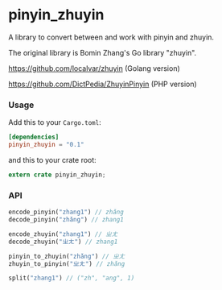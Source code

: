 # pinyin_zhuyin

A library to convert between and work with pinyin and zhuyin.

The original library is Bomin Zhang's Go library "zhuyin".

https://github.com/localvar/zhuyin (Golang version)

https://github.com/DictPedia/ZhuyinPinyin (PHP version)

### Usage

Add this to your `Cargo.toml`:

```toml
[dependencies]
pinyin_zhuyin = "0.1"
```

and this to your crate root:

```rust
extern crate pinyin_zhuyin;
```

### API
```rust
encode_pinyin("zhang1") // zhǎng
decode_pinyin("zhǎng") // zhang1

encode_zhuyin("zhang1") // ㄓㄤ
decode_zhuyin("ㄓㄤ") // zhang1

pinyin_to_zhuyin("zhǎng") // ㄓㄤ
zhuyin_to_pinyin("ㄓㄤ") // zhǎng

split("zhang1") // ("zh", "ang", 1)
```
